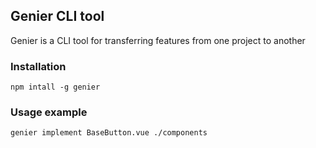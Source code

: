 ## Genier CLI tool
Genier is a CLI tool for transferring features from one project to another
### Installation
```
npm intall -g genier
```
### Usage example
```
genier implement BaseButton.vue ./components
```